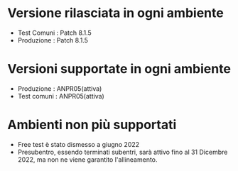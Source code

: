 # Versione rilasciata in ogni ambiente

- Test Comuni : Patch 8.1.5
- Produzione : Patch 8.1.5


# Versioni supportate in ogni ambiente

- Produzione : ANPR05(attiva)
- Test comuni : ANPR05(attiva)

# Ambienti non più supportati

- Free test è stato dismesso a giugno 2022
- Presubentro, essendo terminati subentri, sarà attivo fino al 31 Dicembre 2022, ma non ne viene garantito l'allineamento.
